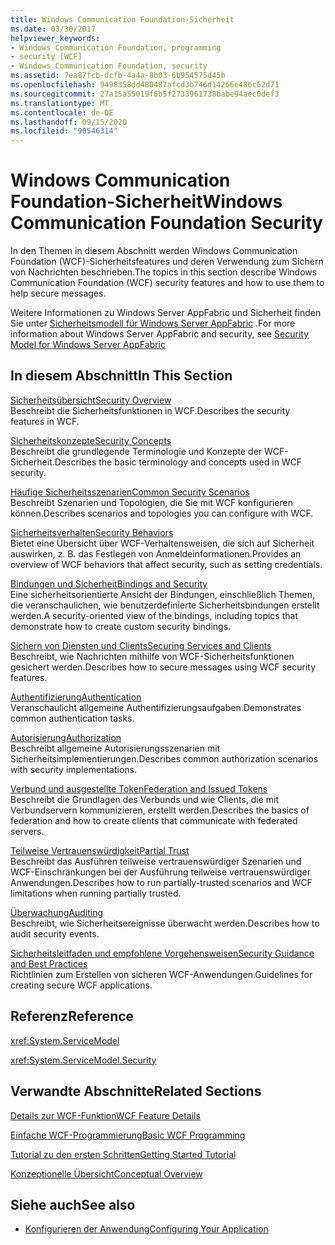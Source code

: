 ```yaml
---
title: Windows Communication Foundation-Sicherheit
ms.date: 03/30/2017
helpviewer_keywords:
- Windows Communication Foundation, programming
- security [WCF]
- Windows Communication Foundation, security
ms.assetid: 7ea87fcb-dcfb-4a4a-8b03-6b954575d45b
ms.openlocfilehash: 9498358dd480487afcd3b746d14266e486c62d71
ms.sourcegitcommit: 27a15a55019f6b5f2733961738babe94aec0def3
ms.translationtype: MT
ms.contentlocale: de-DE
ms.lasthandoff: 09/15/2020
ms.locfileid: "90546314"
---
```

# <a name="windows-communication-foundation-security"></a><span data-ttu-id="f6315-102">Windows Communication Foundation-Sicherheit</span><span class="sxs-lookup"><span data-stu-id="f6315-102">Windows Communication Foundation Security</span></span>
<span data-ttu-id="f6315-103">In den Themen in diesem Abschnitt werden Windows Communication Foundation (WCF)-Sicherheitsfeatures und deren Verwendung zum Sichern von Nachrichten beschrieben.</span><span class="sxs-lookup"><span data-stu-id="f6315-103">The topics in this section describe Windows Communication Foundation (WCF) security features and how to use them to help secure messages.</span></span>  
  
 <span data-ttu-id="f6315-104">Weitere Informationen zu Windows Server AppFabric und Sicherheit finden Sie unter [Sicherheitsmodell für Windows Server AppFabric](/previous-versions/appfabric/ee677202(v=azure.10)) .</span><span class="sxs-lookup"><span data-stu-id="f6315-104">For more information about Windows Server AppFabric and security, see [Security Model for Windows Server AppFabric](/previous-versions/appfabric/ee677202(v=azure.10))</span></span>  
  
## <a name="in-this-section"></a><span data-ttu-id="f6315-105">In diesem Abschnitt</span><span class="sxs-lookup"><span data-stu-id="f6315-105">In This Section</span></span>  
 [<span data-ttu-id="f6315-106">Sicherheitsübersicht</span><span class="sxs-lookup"><span data-stu-id="f6315-106">Security Overview</span></span>](security-overview.md)  
 <span data-ttu-id="f6315-107">Beschreibt die Sicherheitsfunktionen in WCF.</span><span class="sxs-lookup"><span data-stu-id="f6315-107">Describes the security features in WCF.</span></span>  
  
 [<span data-ttu-id="f6315-108">Sicherheitskonzepte</span><span class="sxs-lookup"><span data-stu-id="f6315-108">Security Concepts</span></span>](security-concepts.md)  
 <span data-ttu-id="f6315-109">Beschreibt die grundlegende Terminologie und Konzepte der WCF-Sicherheit.</span><span class="sxs-lookup"><span data-stu-id="f6315-109">Describes the basic terminology and concepts used in WCF security.</span></span>  
  
 [<span data-ttu-id="f6315-110">Häufige Sicherheitsszenarien</span><span class="sxs-lookup"><span data-stu-id="f6315-110">Common Security Scenarios</span></span>](common-security-scenarios.md)  
 <span data-ttu-id="f6315-111">Beschreibt Szenarien und Topologien, die Sie mit WCF konfigurieren können.</span><span class="sxs-lookup"><span data-stu-id="f6315-111">Describes scenarios and topologies you can configure with WCF.</span></span>  
  
 [<span data-ttu-id="f6315-112">Sicherheitsverhalten</span><span class="sxs-lookup"><span data-stu-id="f6315-112">Security Behaviors</span></span>](security-behaviors-in-wcf.md)  
 <span data-ttu-id="f6315-113">Bietet eine Übersicht über WCF-Verhaltensweisen, die sich auf Sicherheit auswirken, z. B. das Festlegen von Anmeldeinformationen.</span><span class="sxs-lookup"><span data-stu-id="f6315-113">Provides an overview of WCF behaviors that affect security, such as setting credentials.</span></span>  
  
 [<span data-ttu-id="f6315-114">Bindungen und Sicherheit</span><span class="sxs-lookup"><span data-stu-id="f6315-114">Bindings and Security</span></span>](bindings-and-security.md)  
 <span data-ttu-id="f6315-115">Eine sicherheitsorientierte Ansicht der Bindungen, einschließlich Themen, die veranschaulichen, wie benutzerdefinierte Sicherheitsbindungen erstellt werden.</span><span class="sxs-lookup"><span data-stu-id="f6315-115">A security-oriented view of the bindings, including topics that demonstrate how to create custom security bindings.</span></span>  
  
 [<span data-ttu-id="f6315-116">Sichern von Diensten und Clients</span><span class="sxs-lookup"><span data-stu-id="f6315-116">Securing Services and Clients</span></span>](securing-services-and-clients.md)  
 <span data-ttu-id="f6315-117">Beschreibt, wie Nachrichten mithilfe von WCF-Sicherheitsfunktionen gesichert werden.</span><span class="sxs-lookup"><span data-stu-id="f6315-117">Describes how to secure messages using WCF security features.</span></span>  
  
 [<span data-ttu-id="f6315-118">Authentifizierung</span><span class="sxs-lookup"><span data-stu-id="f6315-118">Authentication</span></span>](authentication-in-wcf.md)  
 <span data-ttu-id="f6315-119">Veranschaulicht allgemeine Authentifizierungsaufgaben.</span><span class="sxs-lookup"><span data-stu-id="f6315-119">Demonstrates common authentication tasks.</span></span>  
  
 [<span data-ttu-id="f6315-120">Autorisierung</span><span class="sxs-lookup"><span data-stu-id="f6315-120">Authorization</span></span>](authorization-in-wcf.md)  
 <span data-ttu-id="f6315-121">Beschreibt allgemeine Autorisierungsszenarien mit Sicherheitsimplementierungen.</span><span class="sxs-lookup"><span data-stu-id="f6315-121">Describes common authorization scenarios with security implementations.</span></span>  
  
 [<span data-ttu-id="f6315-122">Verbund und ausgestellte Token</span><span class="sxs-lookup"><span data-stu-id="f6315-122">Federation and Issued Tokens</span></span>](federation-and-issued-tokens.md)  
 <span data-ttu-id="f6315-123">Beschreibt die Grundlagen des Verbunds und wie Clients, die mit Verbundservern kommunizieren, erstellt werden.</span><span class="sxs-lookup"><span data-stu-id="f6315-123">Describes the basics of federation and how to create clients that communicate with federated servers.</span></span>  
  
 [<span data-ttu-id="f6315-124">Teilweise Vertrauenswürdigkeit</span><span class="sxs-lookup"><span data-stu-id="f6315-124">Partial Trust</span></span>](partial-trust.md)  
 <span data-ttu-id="f6315-125">Beschreibt das Ausführen teilweise vertrauenswürdiger Szenarien und WCF-Einschränkungen bei der Ausführung teilweise vertrauenswürdiger Anwendungen.</span><span class="sxs-lookup"><span data-stu-id="f6315-125">Describes how to run partially-trusted scenarios and WCF limitations when running partially trusted.</span></span>  
  
 [<span data-ttu-id="f6315-126">Überwachung</span><span class="sxs-lookup"><span data-stu-id="f6315-126">Auditing</span></span>](auditing-security-events.md)  
 <span data-ttu-id="f6315-127">Beschreibt, wie Sicherheitsereignisse überwacht werden.</span><span class="sxs-lookup"><span data-stu-id="f6315-127">Describes how to audit security events.</span></span>  
  
 [<span data-ttu-id="f6315-128">Sicherheitsleitfaden und empfohlene Vorgehensweisen</span><span class="sxs-lookup"><span data-stu-id="f6315-128">Security Guidance and Best Practices</span></span>](security-guidance-and-best-practices.md)  
 <span data-ttu-id="f6315-129">Richtlinien zum Erstellen von sicheren WCF-Anwendungen.</span><span class="sxs-lookup"><span data-stu-id="f6315-129">Guidelines for creating secure WCF applications.</span></span>  
  
## <a name="reference"></a><span data-ttu-id="f6315-130">Referenz</span><span class="sxs-lookup"><span data-stu-id="f6315-130">Reference</span></span>  
 <xref:System.ServiceModel>  
  
 <xref:System.ServiceModel.Security>  
  
## <a name="related-sections"></a><span data-ttu-id="f6315-131">Verwandte Abschnitte</span><span class="sxs-lookup"><span data-stu-id="f6315-131">Related Sections</span></span>  
 [<span data-ttu-id="f6315-132">Details zur WCF-Funktion</span><span class="sxs-lookup"><span data-stu-id="f6315-132">WCF Feature Details</span></span>](index.md)  
  
 [<span data-ttu-id="f6315-133">Einfache WCF-Programmierung</span><span class="sxs-lookup"><span data-stu-id="f6315-133">Basic WCF Programming</span></span>](../basic-wcf-programming.md)  
  
 [<span data-ttu-id="f6315-134">Tutorial zu den ersten Schritten</span><span class="sxs-lookup"><span data-stu-id="f6315-134">Getting Started Tutorial</span></span>](../getting-started-tutorial.md)  
  
 [<span data-ttu-id="f6315-135">Konzeptionelle Übersicht</span><span class="sxs-lookup"><span data-stu-id="f6315-135">Conceptual Overview</span></span>](../conceptual-overview.md)  
  
## <a name="see-also"></a><span data-ttu-id="f6315-136">Siehe auch</span><span class="sxs-lookup"><span data-stu-id="f6315-136">See also</span></span>

- [<span data-ttu-id="f6315-137">Konfigurieren der Anwendung</span><span class="sxs-lookup"><span data-stu-id="f6315-137">Configuring Your Application</span></span>](../diagnostics/configuring-your-application.md)
